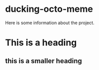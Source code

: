 # ducking-octo-meme

Here is some information about the project.

# This is a heading

## this is a smaller heading

